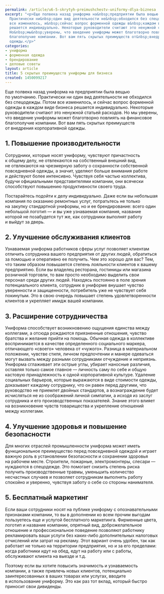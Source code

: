 ```yaml
---
permalink: /article/u6-5-skrytyh-preimushchestv-uniformy-dlya-biznesa
excerpt: "<p>Еще полвека назад униформа на&nbsp;предприятии была вещью по&nbsp;умолчанию.
  Практически ни&nbsp;один вид деятельности не&nbsp;обходился без спецодежды. Потом
  все изменилось, и&nbsp;сейчас вопрос форменной одежды в&nbsp;каждом виде бизнеса
  решается индивидуально. Некоторые руководители считают это ненужной статьей расходов.
  Но&nbsp;мы&nbsp;уверены, что введение униформы может благотворно повлиять на&nbsp;финансовое
  благополучие компании. Вот вам пять скрытых преимуществ от&nbsp;внедрения корпоративной
  одежды.</p>"
categories:
- униформа
- форменная одежда
- брендирование
- деловые советы
layout: article
title: 5 скрытых преимуществ униформы для бизнеса
created: 1450099217
---
```

Еще полвека назад униформа на предприятии была вещью по умолчанию. Практически ни один вид деятельности не обходился без спецодежды. Потом все изменилось, и сейчас вопрос форменной одежды в каждом виде бизнеса решается индивидуально. Некоторые руководители считают это ненужной статьей расходов. Но мы уверены, что введение униформы может благотворно повлиять на финансовое благополучие компании. Вот вам пять скрытых преимуществ от внедрения корпоративной одежды.

## 1. Повышение производительности ##

Сотрудники, которые носят униформу, чувствуют причастность к общему делу, не отвлекаются на собственный внешний вид, не отвлекаются на чрезмерную заботу о сохранности собственной повседневной одежды, а значит, уделяют больше внимания работе и действуют более интенсивно. Чувствуя себя частью коллектива, будучи официальными представителями компании, они всячески способствуют повышению продуктивности своего труда.

Постарайтесь подойти к делу индивидуально. Даже если вы небольшая компания по оказанию ремонтных услуг, потратьтесь не только на закупку стандартной униформы, но и ее брендирование: всего один небольшой логотип — и вы уже узнаваемая компания, название которой не позабудется тут же, как сотрудники выполнят работу и выйдут за дверь.

## 2. Улучшение обслуживания клиентов ##

Узнаваемая униформа работников сферы услуг позволяет клиентам отличить сотрудника вашего предприятия от других людей, обратиться за помощью и оперативно ее получить. Чем это хорошо для вас? Тем, что таким образом повышается степень лояльности клиентов к вашему предприятию. Если вы владелец ресторана, гостиницы или магазина розничной торговли, то вам просто необходимо выделить свои персонал среди других людей. Находясь постоянно в поле зрения потенциального клиента, сотрудник в униформе внушает чувство уверенности и защищенности, потребитель уже не чувствует себя покинутым. Это в свою очередь повышает степень удовлетворенности клиентов и укрепляет имидж вашей компании.

## 3. Расширение сотрудничества ##

Униформа способствует возникновению ощущения единства между коллегами, а отсюда рождаются приязненные отношения, чувство братства и желание прийти на помощь. Обычная одежда в коллективе воспринимается в качестве определенного социального маркера, отличающего «своего» человека от «чужого». Разница в материальном положении, чувстве стиля, личном предпочтении и манере одеваться могут вызвать между разными сотрудниками отчуждение и неприязнь. Униформа сглаживает эти острые углы, убирает наносные различия, оставляя только самое главное — личность саму по себе и общую кастовую принадлежность к одной корпоративной культуре. Удаление социальных барьеров, которые выражаются в виде стоимости одежды, доказывает каждому сотруднику, что он равен перед другими, что руководство не приемлет двойных стандартов, а вознаграждение будет исчисляться не из соображений личной симпатии, а исходя из заслуг сотрудника и его производственных показателей. Знание этого влияет на возникновение чувств товарищества и укрепление отношений между коллегами.

## 4. Улучшение здоровья и повышение безопасности ##

Для многих отраслей промышленности униформа может иметь функциональное преимущество перед повседневной одеждой и играет важную роль в установлении безопасности и сохранении здоровья на рабочем месте. Строители, пожарные, электромонтеры, слесари — нуждаются в спецодежде. Это помогает снизить степень риска получить производственные травмы, уменьшить количество несчастных случаев и позволяет сотрудникам выполнять работу спокойно и уверенно, чувствуя заботу о себе со стороны нанимателя.

## 5. Бесплатный маркетинг ##

Если ваши сотрудники носят на публике униформу с опознавательными признаками компании, то вы в дополнении ко всем прочим выгодам пользуетесь еще и услугой бесплатного маркетинга. Фирменные цвета, логотип и название компании, опрятный вид, доброжелательное отношение и профессиональное поведение позволяют работнику рекламировать ваши услуги без каких-либо дополнительных налоговых отчислений или затрат на рекламу. Этот вариант очень удобен, так как работает не только на территории предприятия, но и за его пределами: когда работники идут на обед, едут на работу или с работы, обслуживают клиента на выезде и т.д.

Поэтому если вы хотите повысить значимость и узнаваемость компании, а также привлечь новых клиентов, потенциально заинтересованных в ваших товарах или услугах, вводите в использование униформу. Это как раз тот вклад, который быстро приносит свои дивиденды.
